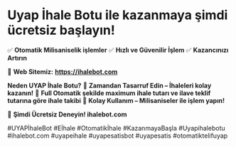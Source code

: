 # Uyap İhale Botu ile kazanmaya şimdi ücretsiz başlayın!
✅ **Otomatik Milisaniselik işlemler**
✅ **Hızlı ve Güvenilir İşlem**
✅ **Kazancınızı Artırın**

🔗 **Web Sitemiz:** **https://ihalebot.com**

**Neden UYAP İhale Botu?**
🔹 **Zamandan Tasarruf Edin – İhaleleri kolay kazanın!**
🔹 **Full Otomatik şekilde maximum ihale tutarı ve ilave teklif tutarına göre ihale takibi**
🔹 **Kolay Kullanım – Milisaniseler ile işlem yapın!**

📢 **Şimdi Ücretsiz Deneyin! ihalebot.com**

#UYAPİhaleBot #Eİhale #Otomatikİhale #KazanmayaBaşla #Uyapihalebotu #ihalebot.com #uyapeihale #uyapesatisbot #uyapesatis #otomatiktelifuyap
